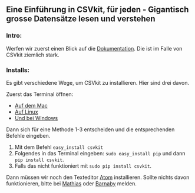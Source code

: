 ## Eine Einführung in CSVkit, für jeden - Gigantisch grosse Datensätze lesen und verstehen

### Intro:

Werfen wir zuerst einen Blick auf die [Dokumentation](https://csvkit.readthedocs.io/en/1.0.2/index.html). Die ist im Falle von CSVkit ziemlich stark.

### Installs:

Es gibt verschiedene Wege, um CSVkit zu installieren. Hier sind
drei davon.

Zuerst das Terminal öffnen:
- [Auf dem Mac](https://www.youtube.com/watch?v=zw7Nd67_aFw)
- [Auf Linux](http://www.psychocats.net/ubuntu/terminal)
- [Und bei Windows](http://smallbusiness.chron.com/open-terminal-session-windows-7-56627.html)


Dann sich für eine Methode 1-3 entscheiden und die entsprechenden Befehle eingeben. 
1. Mit dem Befehl ```easy_install csvkit```
2. Folgendes in das Terminal eingeben: ```sudo easy_install pip``` und dann ```pip install csvkit```.
3. Falls das nicht funktioniert mit ```sudo pip install csvkit```.

Dann müssen wir noch den Texteditor [Atom](https://atom.io/) installieren. Sollte nichts davon funktionieren, bitte bei [Mathias](mathias.born@bernerzeitung) oder [Barnaby](barnaby.skinner@sonntagszeitung.ch) melden.
